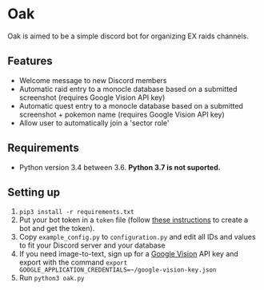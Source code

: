 # Oak

Oak is aimed to be a simple discord bot for organizing EX raids channels.

## Features

- Welcome message to new Discord members
- Automatic raid entry to a monocle database based on a submitted screenshot (requires Google Vision API key)
- Automatic quest entry to a monocle database based on a submitted screenshot + pokemon name (requires Google Vision API key)
- Allow user to automatically join a 'sector role'

## Requirements

- Python version 3.4 between 3.6. **Python 3.7 is not suported.**

## Setting up

1. `pip3 install -r requirements.txt`
2. Put your bot token in a `token` file (follow [these instructions](https://github.com/reactiflux/discord-irc/wiki/Creating-a-discord-bot-&-getting-a-token) to create a bot and get the token).
3. Copy `example_config.py` to `configuration.py` and edit all IDs and values to fit your Discord server and your database
4. If you need image-to-text, sign up for a [Google Vision](https://cloud.google.com/vision/) API key and export with the command `export GOOGLE_APPLICATION_CREDENTIALS=~/google-vision-key.json`
5. Run `python3 oak.py`
